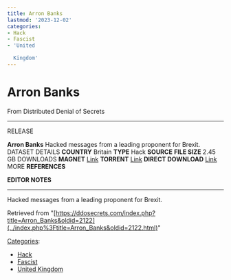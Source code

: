 ```yaml
---
title: Arron Banks
lastmod: '2023-12-02'
categories:
- Hack
- Fascist
- 'United

  Kingdom'
---
```




# Arron Banks

From Distributed Denial of Secrets

------------------------------------------------------ -----------------------------------------------------------------------------------------------------------------------------------------------------------------------------------------------------------------------------------------------------------------------------------------------------------------
RELEASE

**Arron Banks**
Hacked messages from a leading proponent for Brexit.
DATASET DETAILS
**COUNTRY**                                                                                                                                                                            Britain
**TYPE**                                                                                                                                                                              Hack
**SOURCE**
**FILE SIZE**                                                                                                                                                                           2.45 GB
DOWNLOADS
**MAGNET**                        [Link](magnet:?xt=urn:btih:46fb88e47e1a7f6a4ad13a8ce0be70f8ec5d29cc&dn=Aaron+Banks&tr=udp://tracker.coppersurfer.tk:6969/announce&tr=udp://exodus.desync.com:6969/announce&tr=udp://tracker.leechers-paradise.org:6969/announce&tr=http://tracker.opentrackr.org:1337/announce)
**TORRENT**                                                                                                     [Link](https://data.ddosecrets.com/torrent/374414d6645960532cf30dd33f10b36ae4f849565e6b69f8a1474482a290a535.torrent)
**DIRECT DOWNLOAD**                                                                                                                                  [Link](https://data.ddosecrets.com/Arron%20Banks/)
MORE
**REFERENCES**

**EDITOR NOTES**

------------------------------------------------------ -----------------------------------------------------------------------------------------------------------------------------------------------------------------------------------------------------------------------------------------------------------------------------------------------------------------

Hacked messages from a leading proponent for Brexit.

Retrieved from
"[https://ddosecrets.com/index.php?title=Arron_Banks&oldid=2122](../index.php%3Ftitle=Arron_Banks&oldid=2122.html)"

[Categories](./Special:Categories.html "Special:Categories"):

-   [Hack](./Category:Hack.html "Category:Hack")
-   [Fascist](./Category:Fascist.html "Category:Fascist")
-   [United
Kingdom](./Category:United_Kingdom.html "Category:United Kingdom")
